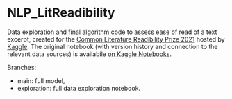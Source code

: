 # NLP_LitReadibility
Data exploration and final algorithm code to assess ease of read of a text excerpt, created for the [Common Literature Readibility Prize 2021](https://www.kaggle.com/c/commonlitreadabilityprize) hosted by [Kaggle](https://kaggle.com). The original notebook (with version history and connection to the relevant data sources) is availabile [on Kaggle Notebooks](https://www.kaggle.com/ppjanka/2021-commonlitreadability).

Branches:
 - main: full model,
 - exploration: full data exploration notebook.
